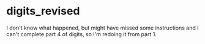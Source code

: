 # digits_revised
I don't know what happened, but might have missed some instructions and I can't complete part 4 of digits, so I'm redoing it from part 1. 
